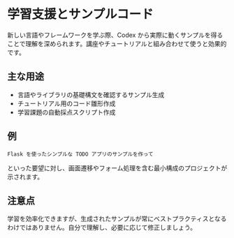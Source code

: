 # 学習支援とサンプルコード

新しい言語やフレームワークを学ぶ際、Codex から実際に動くサンプルを得ることで理解を深められます。講座やチュートリアルと組み合わせて使うと効果的です。

## 主な用途
- 言語やライブラリの基礎構文を確認するサンプル生成
- チュートリアル用のコード雛形作成
- 学習課題の自動採点スクリプト作成

## 例
```
Flask を使ったシンプルな TODO アプリのサンプルを作って
```
といった要望に対し、画面遷移やフォーム処理を含む最小構成のプロジェクトが示されます。

## 注意点
学習を効率化できますが、生成されたサンプルが常にベストプラクティスとなるわけではありません。自分で理解し、必要に応じて修正しましょう。
